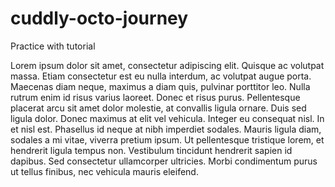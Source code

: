 # cuddly-octo-journey
Practice with tutorial

Lorem ipsum dolor sit amet, consectetur adipiscing elit. Quisque ac volutpat massa. Etiam consectetur est eu nulla interdum, ac volutpat augue porta. Maecenas diam neque, maximus a diam quis, pulvinar porttitor leo. Nulla rutrum enim id risus varius laoreet. Donec et risus purus. Pellentesque placerat arcu sit amet dolor molestie, at convallis ligula ornare. Duis sed ligula dolor. Donec maximus at elit vel vehicula. Integer eu consequat nisl. In et nisl est. Phasellus id neque at nibh imperdiet sodales. Mauris ligula diam, sodales a mi vitae, viverra pretium ipsum. Ut pellentesque tristique lorem, et hendrerit ligula tempus non. Vestibulum tincidunt hendrerit sapien id dapibus. Sed consectetur ullamcorper ultricies. Morbi condimentum purus ut tellus finibus, nec vehicula mauris eleifend.
